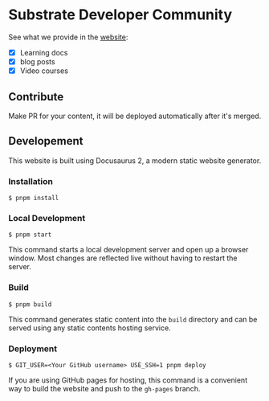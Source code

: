 # Substrate Developer Community

See what we provide in the [website](https://subdev.cn):
- [x] Learning docs
- [x] blog posts
- [x] Video courses

## Contribute

Make PR for your content, it will be deployed automatically after it's merged.

## Developement

This website is built using Docusaurus 2, a modern static website generator.

### Installation

```
$ pnpm install
```

### Local Development

```
$ pnpm start
```

This command starts a local development server and open up a browser window. Most changes are reflected live without having to restart the server.

### Build

```
$ pnpm build
```

This command generates static content into the `build` directory and can be served using any static contents hosting service.

### Deployment

```
$ GIT_USER=<Your GitHub username> USE_SSH=1 pnpm deploy
```

If you are using GitHub pages for hosting, this command is a convenient way to build the website and push to the `gh-pages` branch.

